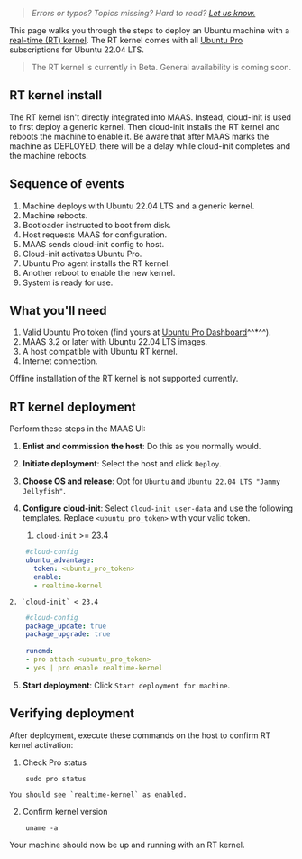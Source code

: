 > *Errors or typos? Topics missing? Hard to read? <a href="https://docs.google.com/forms/d/e/1FAIpQLScIt3ffetkaKW3gDv6FDk7CfUTNYP_HGmqQotSTtj2htKkVBw/viewform?usp=pp_url&entry.1739714854=https://maas.io/docs/deploying-a-real-time-kernel" target = "_blank">Let us know.</a>*

This page walks you through the steps to deploy an Ubuntu machine with a [real-time (RT) kernel](https://ubuntu.com/blog/real-time-linux-qa). The RT kernel comes with all [Ubuntu Pro](https://ubuntu.com/pro) subscriptions for Ubuntu 22.04 LTS.

> The RT kernel is currently in Beta. General availability is coming soon.

## RT kernel install

The RT kernel isn't directly integrated into MAAS. Instead, cloud-init is used to first deploy a generic kernel. Then cloud-init installs the RT kernel and reboots the machine to enable it. Be aware that after MAAS marks the machine as DEPLOYED, there will be a delay while cloud-init completes and the machine reboots.

## Sequence of events

1. Machine deploys with Ubuntu 22.04 LTS and a generic kernel.
2. Machine reboots.
3. Bootloader instructed to boot from disk.
4. Host requests MAAS for configuration.
5. MAAS sends cloud-init config to host.
6. Cloud-init activates Ubuntu Pro.
7. Ubuntu Pro agent installs the RT kernel.
8. Another reboot to enable the new kernel.
9. System is ready for use.

## What you'll need

1. Valid Ubuntu Pro token (find yours at [Ubuntu Pro Dashboard](https://ubuntu.com/pro/dashboard)^^*^^).
2. MAAS 3.2 or later with Ubuntu 22.04 LTS images.
3. A host compatible with Ubuntu RT kernel.
4. Internet connection.


Offline installation of the RT kernel is not supported currently.


## RT kernel deployment

Perform these steps in the MAAS UI:

1. **Enlist and commission the host**: Do this as you normally would.
  
2. **Initiate deployment**: Select the host and click `Deploy`.
  
3. **Choose OS and release**: Opt for `Ubuntu` and `Ubuntu 22.04 LTS "Jammy Jellyfish"`.
  
4. **Configure cloud-init**: Select `Cloud-init user-data` and use the following templates. Replace `<ubuntu_pro_token>` with your valid token.

    1. `cloud-init` >= 23.4 

```yaml
    #cloud-config
    ubuntu_advantage:
      token: <ubuntu_pro_token>
      enable:
      - realtime-kernel
```

    2. `cloud-init` < 23.4

```yaml
    #cloud-config
    package_update: true
    package_upgrade: true
    
    runcmd:
    - pro attach <ubuntu_pro_token>
    - yes | pro enable realtime-kernel
```

5. **Start deployment**: Click `Start deployment for machine`.

## Verifying deployment

After deployment, execute these commands on the host to confirm RT kernel activation:

1. Check Pro status
```text
    sudo pro status
```
    You should see `realtime-kernel` as enabled.
  
2. Confirm kernel version
```nohighlight
    uname -a
```

Your machine should now be up and running with an RT kernel.